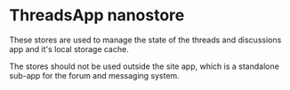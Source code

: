 # ThreadsApp nanostore

These stores are used to manage the state of the threads and discussions app and it's local storage cache.

The stores should not be used outside the site app, which is a standalone sub-app for
the forum and messaging system.